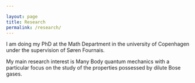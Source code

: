 ```yaml
---

layout: page
title: Research
permalink: /research/
---
```


I am doing my PhD at the Math Department in the university of Copenhagen under the supervision of Søren Fournais.

My main research interest is Many Body quantum mechanics with a particular focus on the study of the properties possessed by dilute Bose gases.